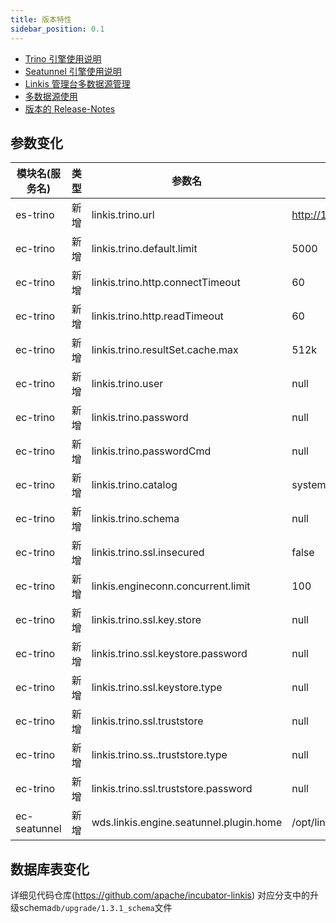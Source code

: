 ```yaml
---
title: 版本特性
sidebar_position: 0.1
--- 
```

- [Trino 引擎使用说明](/engine-usage/trino.md)
- [Seatunnel 引擎使用说明](/engine-usage/seatunnel.md)
- [Linkis 管理台多数据源管理](/user-guide/control-panel/datasource-management.md)
- [多数据源使用](/user-guide/datasource-manual.md#3--数据源的使用)
- [版本的 Release-Notes](/download/release-notes-1.3.1)


## 参数变化 

| 模块名(服务名)| 类型  |     参数名                                                | 默认值             | 描述                                                    |
| ----------- | ----- | -------------------------------------------------------- | ---------------- | ------------------------------------------------------- |
| es-trino | 新增 | linkis.trino.url                  | http://127.0.0.1:8080 | Trino 集群连接 URL                              |
| ec-trino | 新增 | linkis.trino.default.limit | 5000 | 结果集条数限制 |
| ec-trino | 新增 | linkis.trino.http.connectTimeout | 60 | 连接超时时间（秒） |
| ec-trino | 新增 | linkis.trino.http.readTimeout | 60 | 传输超时时间（秒）|
| ec-trino | 新增 | linkis.trino.resultSet.cache.max | 512k | 结果集缓冲区 |
| ec-trino | 新增 | linkis.trino.user | null | 用户名 |
| ec-trino | 新增 | linkis.trino.password | null | 密码 |
| ec-trino | 新增 | linkis.trino.passwordCmd | null | 密码回调命令 |
| ec-trino | 新增 | linkis.trino.catalog | system | Catalog |
| ec-trino | 新增 | linkis.trino.schema | null | Schema |
| ec-trino | 新增 | linkis.trino.ssl.insecured | false | 验证SSL证书 |
| ec-trino | 新增 | linkis.engineconn.concurrent.limit | 100 | 引擎最大并发数 |
| ec-trino | 新增 | linkis.trino.ssl.key.store | null | keystore路径 |
| ec-trino | 新增 | linkis.trino.ssl.keystore.password | null | keystore密码 |
| ec-trino | 新增 | linkis.trino.ssl.keystore.type | null | keystore类型 |
| ec-trino | 新增 | linkis.trino.ssl.truststore | null | truststore |
| ec-trino | 新增 | linkis.trino.ss..truststore.type | null  | trustore类型 |
| ec-trino | 新增 | linkis.trino.ssl.truststore.password | null | truststore密码 |
| ec-seatunnel | 新增 | wds.linkis.engine.seatunnel.plugin.home | /opt/linkis/seatunnel | Seatunnel安装路径 |

## 数据库表变化 
详细见代码仓库(https://github.com/apache/incubator-linkis) 对应分支中的升级schema`db/upgrade/1.3.1_schema`文件
